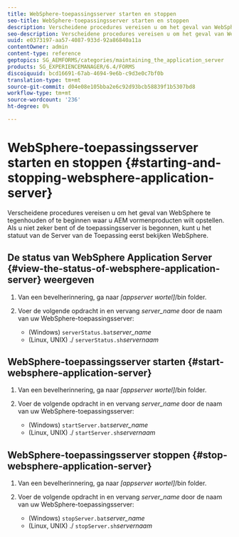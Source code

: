 ```yaml
---
title: WebSphere-toepassingsserver starten en stoppen
seo-title: WebSphere-toepassingsserver starten en stoppen
description: Verscheidene procedures vereisen u om het geval van WebSphere te tegenhouden of te beginnen waar u AEM vormenproducten wilt opstellen. In dit document wordt beschreven hoe u de WebSphere-toepassingsserver start en stopt.
seo-description: Verscheidene procedures vereisen u om het geval van WebSphere te tegenhouden of te beginnen waar u AEM vormenproducten wilt opstellen. In dit document wordt beschreven hoe u de WebSphere-toepassingsserver start en stopt.
uuid: e0373197-aa57-4087-933d-92a86840a11a
contentOwner: admin
content-type: reference
geptopics: SG_AEMFORMS/categories/maintaining_the_application_server
products: SG_EXPERIENCEMANAGER/6.4/FORMS
discoiquuid: bcd16691-67ab-4694-9e6b-c9d3e0c7bf0b
translation-type: tm+mt
source-git-commit: d04e08e105bba2e6c92d93bcb58839f1b5307bd8
workflow-type: tm+mt
source-wordcount: '236'
ht-degree: 0%

---
```



# WebSphere-toepassingsserver starten en stoppen {#starting-and-stopping-websphere-application-server}

Verscheidene procedures vereisen u om het geval van WebSphere te tegenhouden of te beginnen waar u AEM vormenproducten wilt opstellen. Als u niet zeker bent of de toepassingsserver is begonnen, kunt u het statuut van de Server van de Toepassing eerst bekijken WebSphere.

## De status van WebSphere Application Server {#view-the-status-of-websphere-application-server} weergeven

1. Van een bevelherinnering, ga naar *[appserver wortel]*/bin folder.
1. Voer de volgende opdracht in en vervang *server_name* door de naam van uw WebSphere-toepassingsserver:

   * (Windows) `serverStatus.bat`*server_name*
   * (Linux, UNIX) ./ `serverStatus.sh`*servernaam*

## WebSphere-toepassingsserver starten {#start-websphere-application-server}

1. Van een bevelherinnering, ga naar *[appserver wortel]*/bin folder.
1. Voer de volgende opdracht in en vervang *server_name* door de naam van uw WebSphere-toepassingsserver:

   * (Windows) `startServer.bat`*server_name*
   * (Linux, UNIX) ./ `startServer.sh`*servernaam*

## WebSphere-toepassingsserver stoppen {#stop-websphere-application-server}

1. Van een bevelherinnering, ga naar *[appserver wortel]*/bin folder.
1. Voer de volgende opdracht in en vervang *server_name* door de naam van uw WebSphere-toepassingsserver:

   * (Windows) `stopServer.bat`*server_name*
   * (Linux, UNIX) ./ `stopServer.sh`*servernaam*

